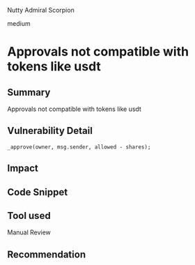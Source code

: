Nutty Admiral Scorpion

medium

# Approvals not compatible with tokens like usdt
## Summary
Approvals not compatible with tokens like usdt

## Vulnerability Detail

```solidity
_approve(owner, msg.sender, allowed - shares);
```
## Impact

## Code Snippet

## Tool used

Manual Review

## Recommendation
